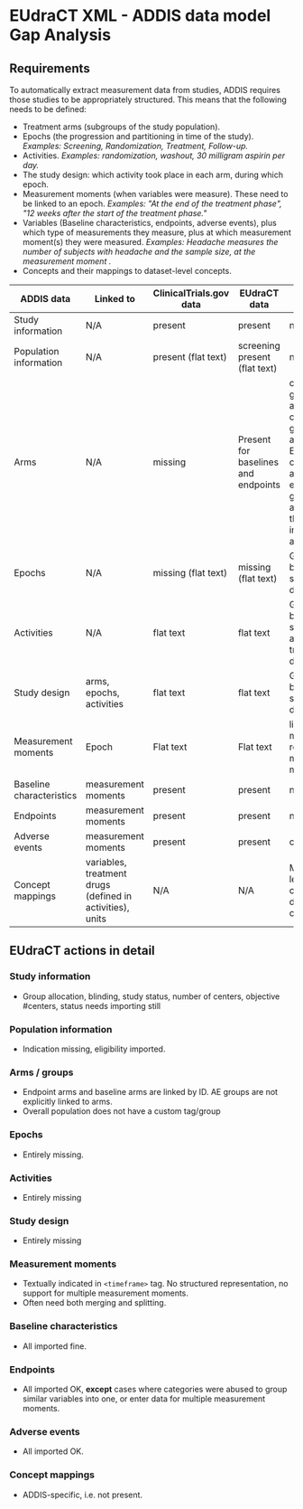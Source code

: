 EUdraCT XML - ADDIS data model Gap Analysis
===========================================

Requirements
------------

To automatically extract measurement data from studies, ADDIS requires those studies to be appropriately structured. This means that the following needs to be defined:

- Treatment arms (subgroups of the study population).
- Epochs (the progression and partitioning in time of the study). *Examples: Screening, Randomization, Treatment, Follow-up.*
- Activities. *Examples: randomization, washout, 30 milligram aspirin per day.*
- The study design: which activity took place in each arm, during which epoch.
- Measurement moments (when variables were measure). These need to be linked to an epoch. *Examples: "At the end of the treatment phase", "12 weeks after the start of the treatment phase."*
- Variables (Baseline characteristics, endpoints, adverse events), plus which type of measurements they measure, plus at which measurement moment(s) they were measured. *Examples: Headache measures the number of subjects with headache and the sample size, at the measurement moment .*
- Concepts and their mappings to dataset-level concepts.

| ADDIS data         | Linked to | ClinicalTrials.gov data | EUdraCT data        | required action |
|--------------------|-----------|-------------------------|---------------------|-----------------|
| Study information  | N/A       | present                 | present             | none |
| Population information | N/A   | present (flat text)     | screening present (flat text) | none |
| Arms                | N/A       | missing                 | Present for baselines and endpoints | ctgov: merge groups that are the same, classify groups as arms. EUdraCT: classify adverse events groups as arms, merge those groups into correct arms |
| Epochs              | N/A       | missing (flat text)     | missing (flat text) | Generate based on study design description       |
| Activities         | N/A       | flat text               | flat text           | Generate based on study design and treatment descriptions |
| Study design       | arms, epochs, activities | flat text | flat text          | Generate based on study design description       |
| Measurement moments | Epoch     |     Flat text           | Flat text           | link to epoch; merge redundant measurement moments |
| Baseline characteristics | measurement moments | present  | present             | none |
| Endpoints          | measurement moments | present  | present             | none |
| Adverse events          | measurement moments | present  | present             | ctgov: none |
| Concept mappings   | variables, treatment drugs (defined in activities), units | N/A | N/A | Map study-level concepts to dataset-level concepts |

EUdraCT actions in detail
-------------------------

### Study information

- Group allocation, blinding, study status, number of centers, objective
\#centers, status needs  importing still

### Population information

- Indication missing, eligibility imported.

### Arms / groups

- Endpoint arms and baseline arms are linked by ID. AE groups are not explicitly linked to arms.
- Overall population does not have a custom tag/group

### Epochs

- Entirely missing.

### Activities

- Entirely missing

### Study design

- Entirely missing

### Measurement moments

- Textually indicated in `<timeframe>` tag. No structured representation, no support for multiple measurement moments.
- Often need both merging and splitting.

### Baseline characteristics

- All imported fine.

### Endpoints

- All imported OK, **except** cases where categories were abused to group similar variables into one, or enter data for multiple measurement moments.

### Adverse events

- All imported OK.

### Concept mappings

- ADDIS-specific, i.e. not present.

